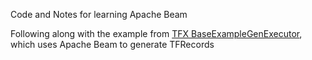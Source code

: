 Code and Notes for learning Apache Beam

Following along with the example from [TFX BaseExampleGenExecutor](https://github.com/tensorflow/tfx/blob/master/tfx/components/example_gen/base_example_gen_executor.py), which uses Apache Beam to generate TFRecords
